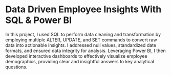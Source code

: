 # Data Driven Employee Insights With SQL & Power BI

In this project, I used SQL to perform data cleaning and transformation by employing multiple ALTER, UPDATE, and SET commands to convert raw data into actionable insights. 
I addressed null values, standardized date formats, and ensured data integrity for analysis. 
Leveraging Power BI, I then developed interactive dashboards to effectively visualize employee demographics, providing clear and insightful answers to key analytical questions.

